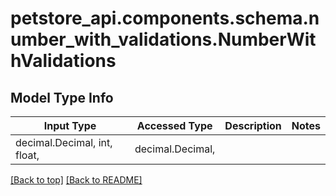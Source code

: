 <a name="top"></a>
<a id="NumberWithValidations"></a>
# petstore_api.components.schema.number_with_validations.NumberWithValidations

## Model Type Info
Input Type | Accessed Type | Description | Notes
------------ | ------------- | ------------- | -------------
decimal.Decimal, int, float,  | decimal.Decimal,  |  | 

[[Back to top]](#top) [[Back to README]](../../../README.md)